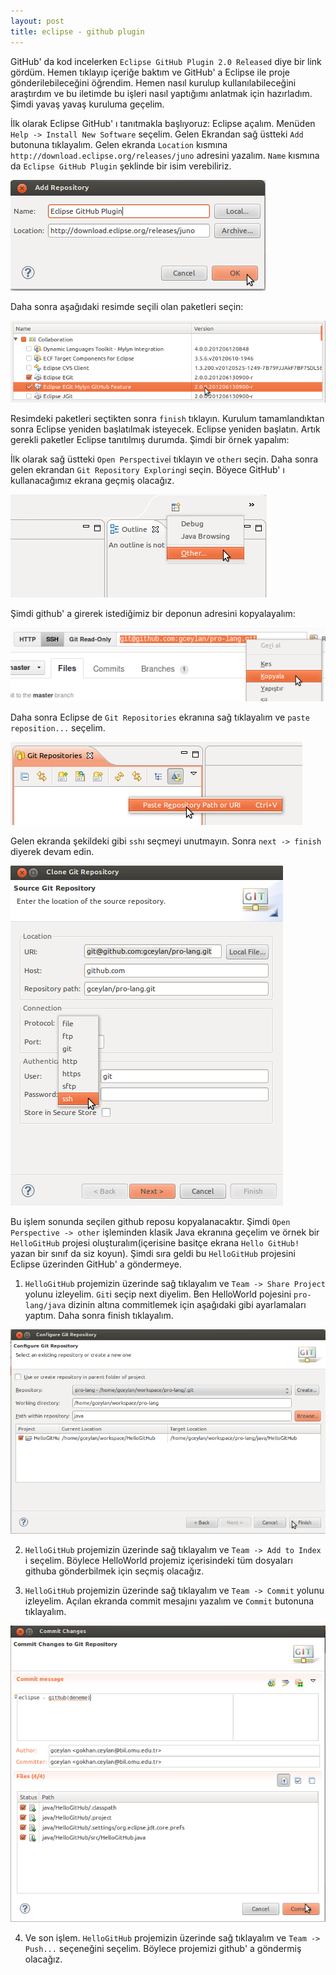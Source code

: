 ```yaml
---
layout: post
title: eclipse - github plugin
---
```



GitHub' da kod incelerken `Eclipse GitHub Plugin 2.0 Released` diye bir link gördüm. Hemen tıklayıp içeriğe baktım ve GitHub' a Eclipse ile proje gönderilebileceğini öğrendim. Hemen nasıl kurulup kullanılabileceğini araştırdım ve bu iletimde bu işleri nasıl yaptığımı anlatmak için hazırladım. Şimdi yavaş yavaş kuruluma geçelim.

İlk olarak Eclipse GitHub' ı tanıtmakla başlıyoruz:
Eclipse açalım. Menüden `Help -> Install New Software` seçelim. Gelen Ekrandan sağ üstteki `Add` butonuna tıklayalım. Gelen ekranda `Location` kısmına `http://download.eclipse.org/releases/juno` adresini yazalım. `Name` kısmına da `Eclipse GitHub Plugin` şeklinde bir isim verebiliriz.

![1](https://github.com/gceylan/gceylan.github.com/raw/master/images/eclipse_github_plugin/location.png)

Daha sonra aşağıdaki resimde seçili olan paketleri seçin:

![2](https://github.com/gceylan/gceylan.github.com/raw/master/images/eclipse_github_plugin/secim.png)

Resimdeki paketleri seçtikten sonra `finish` tıklayın. Kurulum tamamlandıktan sonra Eclipse yeniden başlatılmak isteyecek. Eclipse yeniden başlatın. Artık gerekli paketler Eclipse tanıtılmış durumda. Şimdi bir örnek yapalım:

İlk olarak sağ üstteki `Open Perspective`i tıklayın ve `other`ı seçin. Daha sonra gelen ekrandan `Git Repository Exploring`i seçin. Böyece GitHub' ı kullanacağımız ekrana geçmiş olacağız.

![3](https://github.com/gceylan/gceylan.github.com/raw/master/images/eclipse_github_plugin/other.png)

Şimdi github' a girerek istediğimiz bir deponun adresini kopyalayalım:

![4](https://github.com/gceylan/gceylan.github.com/raw/master/images/eclipse_github_plugin/copy_repo_url.png)

Daha sonra Eclipse de `Git Repositories` ekranına sağ tıklayalım ve `paste reposition...` seçelim.

![5](https://github.com/gceylan/gceylan.github.com/raw/master/images/eclipse_github_plugin/paste_repo_url.png)

Gelen ekranda şekildeki gibi `ssh`ı seçmeyi unutmayın. Sonra `next -> finish` diyerek devam edin.

![6](https://github.com/gceylan/gceylan.github.com/raw/master/images/eclipse_github_plugin/clone_git_repo.png)

Bu işlem sonunda seçilen github reposu kopyalanacaktır.
Şimdi `Open Perspective -> other` işleminden klasik Java ekranına geçelim ve örnek bir `HelloGitHub` projesi oluşturalım(içerisine basitçe ekrana `Hello GitHub!` yazan bir sınıf da siz koyun).
Şimdi sıra geldi bu `HelloGitHub` projesini Eclipse üzerinden GitHub' a göndermeye.

1) `HelloGitHub` projemizin üzerinde sağ tıklayalım ve `Team -> Share Project` yolunu izleyelim.
`Git`i seçip next diyelim. Ben HelloWorld pojesini `pro-lang/java` dizinin altına commitlemek için aşağıdaki gibi ayarlamaları yaptım. Daha sonra finish tıklayalım.

![7](https://github.com/gceylan/gceylan.github.com/raw/master/images/eclipse_github_plugin/configure_git_repo.png)

2) `HelloGitHub` projemizin üzerinde sağ tıklayalım ve `Team -> Add to Index` i seçelim. Böylece HelloWorld projemiz içerisindeki tüm dosyaları githuba gönderbilmek için seçmiş olacağız.

3) `HelloGitHub` projemizin üzerinde sağ tıklayalım ve `Team -> Commit` yolunu izleyelim. Açılan ekranda commit mesajını yazalım ve `Commit` butonuna tıklayalım.

![8](https://github.com/gceylan/gceylan.github.com/raw/master/images/eclipse_github_plugin/commit_git_repo.png)

4) Ve son işlem. `HelloGitHub` projemizin üzerinde sağ tıklayalım ve `Team -> Push...` seçeneğini seçelim. Böylece projemizi github' a göndermiş olacağız.

